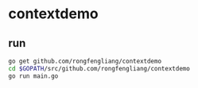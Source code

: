 # contextdemo

## run
```bash
go get github.com/rongfengliang/contextdemo
cd $GOPATH/src/github.com/rongfengliang/contextdemo
go run main.go
```
